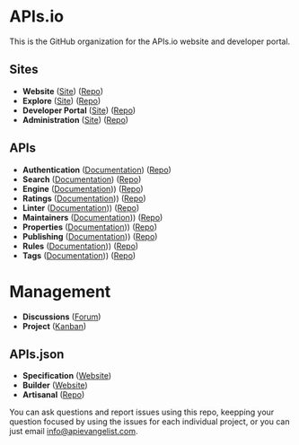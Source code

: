 # APIs.io
This is the GitHub organization for the APIs.io website and developer portal.

## Sites

 - **Website** ([Site](https://apis.io/)) ([Repo](https://github.com/api-search/web-site))
 - **Explore** ([Site](https://explore.apis.io/)) ([Repo](https://github.com/api-search/explore))
 - **Developer Portal** ([Site](https://developer.apis.io/)) ([Repo](https://github.com/api-search/developer-portal))
 - **Administration** ([Site](https://admin.apis.io/)) ([Repo](https://github.com/api-search/admin))

## APIs

- **Authentication** ([Documentation](https://auth-docs.apis.io)) ([Repo](https://github.com/api-search/authentication-api))
- **Search** ([Documentation](https://search-docs.apis.io)) ([Repo](https://github.com/api-search/search-api))
- **Engine** ([Documentation](https://engine-docs.apis.io))) ([Repo](https://github.com/api-search/engine-api))
- **Ratings** ([Documentation](https://ratings-docs.apis.io))) ([Repo](https://github.com/api-search/ratings-api))
- **Linter** ([Documentation](https://linter-docs.apis.io))) ([Repo](https://github.com/api-search/linter-api))
- **Maintainers** ([Documentation](https://maintainers-docs.apis.io))) ([Repo](https://github.com/api-search/maintainers-api))
- **Properties** ([Documentation](https://properties-docs.apis.io))) ([Repo](https://github.com/api-search/properties-api))
- **Publishing** ([Documentation](https://publishing-docs.apis.io))) ([Repo](https://github.com/api-search/publishing-api))
- **Rules** ([Documentation](https://rules-docs.apis.io))) ([Repo](https://github.com/api-search/rules-api))
- **Tags** ([Documentation](https://tags-docs.apis.io))) ([Repo](https://github.com/api-search/tags-api))

# Management

- **Discussions** ([Forum](https://github.com/orgs/api-search/projects/1/views/1))
- **Project** ([Kanban](https://github.com/orgs/api-search/projects/1/views/1))

## APIs.json

- **Specification** ([Website](https://apisjson.org/))
- **Builder** ([Website](http://builder.apisyaml.org/))
- **Artisanal** ([Repo](https://github.com/apis-json/artisanal))

You can ask questions and report issues using this repo, keepping your question focused by using the issues for each individual project, or you can just email [info@apievangelist.com](mailto:info@apievangelist.com).
